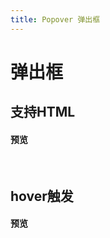 ```yaml
---
title: Popover 弹出框
---
```


# 弹出框

## 支持HTML

#### 预览 
&nbsp;
<ClientOnly>
<popover-demo-1></popover-demo-1>
</ClientOnly>
## hover触发

#### 预览 
&nbsp;
<ClientOnly>
<popover-demo-2></popover-demo-2>
</ClientOnly>
 
